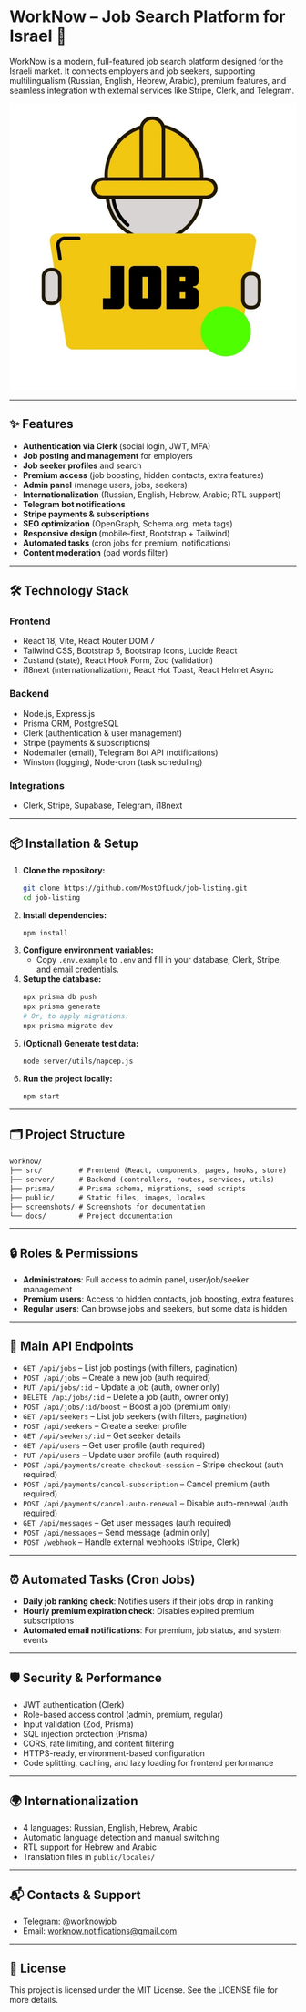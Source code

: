 # WorkNow – Job Search Platform for Israel 🚀

WorkNow is a modern, full-featured job search platform designed for the Israeli market. It connects employers and job seekers, supporting multilingualism (Russian, English, Hebrew, Arabic), premium features, and seamless integration with external services like Stripe, Clerk, and Telegram.

![WorkNow](./public/images/worknow-logo.jpg)

---

## ✨ Features

- **Authentication via Clerk** (social login, JWT, MFA)
- **Job posting and management** for employers
- **Job seeker profiles** and search
- **Premium access** (job boosting, hidden contacts, extra features)
- **Admin panel** (manage users, jobs, seekers)
- **Internationalization** (Russian, English, Hebrew, Arabic; RTL support)
- **Telegram bot notifications**
- **Stripe payments & subscriptions**
- **SEO optimization** (OpenGraph, Schema.org, meta tags)
- **Responsive design** (mobile-first, Bootstrap + Tailwind)
- **Automated tasks** (cron jobs for premium, notifications)
- **Content moderation** (bad words filter)

---

## 🛠️ Technology Stack

### Frontend
- React 18, Vite, React Router DOM 7
- Tailwind CSS, Bootstrap 5, Bootstrap Icons, Lucide React
- Zustand (state), React Hook Form, Zod (validation)
- i18next (internationalization), React Hot Toast, React Helmet Async

### Backend
- Node.js, Express.js
- Prisma ORM, PostgreSQL
- Clerk (authentication & user management)
- Stripe (payments & subscriptions)
- Nodemailer (email), Telegram Bot API (notifications)
- Winston (logging), Node-cron (task scheduling)

### Integrations
- Clerk, Stripe, Supabase, Telegram, i18next

---

## 📦 Installation & Setup

1. **Clone the repository:**
   ```sh
   git clone https://github.com/MostOfLuck/job-listing.git
   cd job-listing
   ```
2. **Install dependencies:**
   ```sh
   npm install
   ```
3. **Configure environment variables:**
   - Copy `.env.example` to `.env` and fill in your database, Clerk, Stripe, and email credentials.
4. **Setup the database:**
   ```sh
   npx prisma db push
   npx prisma generate
   # Or, to apply migrations:
   npx prisma migrate dev
   ```
5. **(Optional) Generate test data:**
   ```sh
   node server/utils/napcep.js
   ```
6. **Run the project locally:**
   ```sh
   npm start
   ```

---

## 🗂 Project Structure

```
worknow/
├── src/         # Frontend (React, components, pages, hooks, store)
├── server/      # Backend (controllers, routes, services, utils)
├── prisma/      # Prisma schema, migrations, seed scripts
├── public/      # Static files, images, locales
├── screenshots/ # Screenshots for documentation
└── docs/        # Project documentation
```

---

## 🔒 Roles & Permissions

- **Administrators**: Full access to admin panel, user/job/seeker management
- **Premium users**: Access to hidden contacts, job boosting, extra features
- **Regular users**: Can browse jobs and seekers, but some data is hidden

---

## 🔗 Main API Endpoints

- `GET /api/jobs` – List job postings (with filters, pagination)
- `POST /api/jobs` – Create a new job (auth required)
- `PUT /api/jobs/:id` – Update a job (auth, owner only)
- `DELETE /api/jobs/:id` – Delete a job (auth, owner only)
- `POST /api/jobs/:id/boost` – Boost a job (premium only)
- `GET /api/seekers` – List job seekers (with filters, pagination)
- `POST /api/seekers` – Create a seeker profile
- `GET /api/seekers/:id` – Get seeker details
- `GET /api/users` – Get user profile (auth required)
- `PUT /api/users` – Update user profile (auth required)
- `POST /api/payments/create-checkout-session` – Stripe checkout (auth required)
- `POST /api/payments/cancel-subscription` – Cancel premium (auth required)
- `POST /api/payments/cancel-auto-renewal` – Disable auto-renewal (auth required)
- `GET /api/messages` – Get user messages (auth required)
- `POST /api/messages` – Send message (admin only)
- `POST /webhook` – Handle external webhooks (Stripe, Clerk)

---

## ⏰ Automated Tasks (Cron Jobs)

- **Daily job ranking check**: Notifies users if their jobs drop in ranking
- **Hourly premium expiration check**: Disables expired premium subscriptions
- **Automated email notifications**: For premium, job status, and system events

---

## 🛡️ Security & Performance

- JWT authentication (Clerk)
- Role-based access control (admin, premium, regular)
- Input validation (Zod, Prisma)
- SQL injection protection (Prisma)
- CORS, rate limiting, and content filtering
- HTTPS-ready, environment-based configuration
- Code splitting, caching, and lazy loading for frontend performance

---

## 🌍 Internationalization

- 4 languages: Russian, English, Hebrew, Arabic
- Automatic language detection and manual switching
- RTL support for Hebrew and Arabic
- Translation files in `public/locales/`

---

## 📬 Contacts & Support

- Telegram: [@worknowjob](https://t.me/WORKNOW_JOBS)
- Email: worknow.notifications@gmail.com

---

## 📜 License

This project is licensed under the MIT License. See the LICENSE file for more details.

